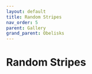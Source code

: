 ```yaml
---
layout: default
title: Random Stripes
nav_order: 5
parent: Gallery
grand_parent: Obelisks
---
```


# Random Stripes


